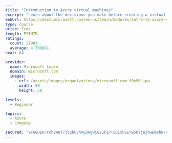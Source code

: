 ```yaml
---
title: "Introduction to Azure virtual machines"
excerpt: "Learn about the decisions you make before creating a virtual machine, the options to create and manage the VM, and the extensions and services you use to manage your VM."
webUrl: https://docs.microsoft.com/en-us/learn/modules/intro-to-azure-virtual-machines/
type: course
price: Free
length: PT1H7M
ratings:
  count: 21903
  average: 4.709081
heat: 64

provider:
  name: Microsoft Learn
  domain: microsoft.com
  images:
    - url: /assets/images/organizations/microsoft.com-50x50.jpg
      width: 50
      height: 50

levels:
  - Beginner

topics:
  - Azure
  - Compute

secured: "9F6GDpH/Fch2A8T7jc2huvhVLRAgwi62ukIP+5D1xPEEY95UljajnwBmvhN/KDiG5BxfyJ2KTe+6i24Ny7SfJBotG42xOUSXye079ZyTpyqkS0CaKh31saWowW4RJb7yAMOKdJMq+m8OlGkx8DMpvwTXcq6Py6MsS2JsdsM3RAipSI1yVML38fKTx9Tvdr3lioUrjKv9kofnEuIMSs+VTSFUEMYSzpssWwqFLg19Kp/6xoXSpvx/V/5+DgGMnpWMSojCKyL+YhoDRcI2oDRRDSepb15544FZlb6BbF1jmiiRqo7zsYPOw+4PlvYm6AkqPFsQJ7pD/asjzVIIdWiOF/BqY1x/sua0u5E5AqSGKUh68zoc/jCSHFSFDbI9L067Eo+RzG8ilQ5ISizvHetQnf6AU7lXuC7sikKe7zlwcz9kcn6qtUEjvXmHIrvP79LW;fYMt8aCKGu12nJlej7qk3Q=="
---
```


